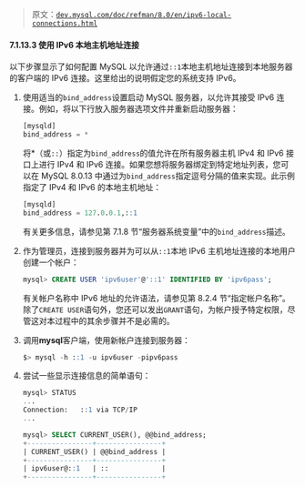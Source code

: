 > 原文：[`dev.mysql.com/doc/refman/8.0/en/ipv6-local-connections.html`](https://dev.mysql.com/doc/refman/8.0/en/ipv6-local-connections.html)

#### 7.1.13.3 使用 IPv6 本地主机地址连接

以下步骤显示了如何配置 MySQL 以允许通过`::1`本地主机地址连接到本地服务器的客户端的 IPv6 连接。这里给出的说明假定您的系统支持 IPv6。

1.  使用适当的`bind_address`设置启动 MySQL 服务器，以允许其接受 IPv6 连接。例如，将以下行放入服务器选项文件并重新启动服务器：

    ```sql
    [mysqld]
    bind_address = *
    ```

    将*（或`::`）指定为`bind_address`的值允许在所有服务器主机 IPv4 和 IPv6 接口上进行 IPv4 和 IPv6 连接。如果您想将服务器绑定到特定地址列表，您可以在 MySQL 8.0.13 中通过为`bind_address`指定逗号分隔的值来实现。此示例指定了 IPv4 和 IPv6 的本地主机地址：

    ```sql
    [mysqld]
    bind_address = 127.0.0.1,::1
    ```

    有关更多信息，请参见第 7.1.8 节“服务器系统变量”中的`bind_address`描述。

1.  作为管理员，连接到服务器并为可以从`::1`本地 IPv6 主机地址连接的本地用户创建一个帐户：

    ```sql
    mysql> CREATE USER 'ipv6user'@'::1' IDENTIFIED BY 'ipv6pass';
    ```

    有关帐户名称中 IPv6 地址的允许语法，请参见第 8.2.4 节“指定帐户名称”。除了`CREATE USER`语句外，您还可以发出`GRANT`语句，为帐户授予特定权限，尽管这对本过程中的其余步骤并不是必需的。

1.  调用**mysql**客户端，使用新帐户连接到服务器：

    ```sql
    $> mysql -h ::1 -u ipv6user -pipv6pass
    ```

1.  尝试一些显示连接信息的简单语句：

    ```sql
    mysql> STATUS
    ...
    Connection:   ::1 via TCP/IP
    ...

    mysql> SELECT CURRENT_USER(), @@bind_address;
    +----------------+----------------+
    | CURRENT_USER() | @@bind_address |
    +----------------+----------------+
    | ipv6user@::1   | ::             |
    +----------------+----------------+
    ```
